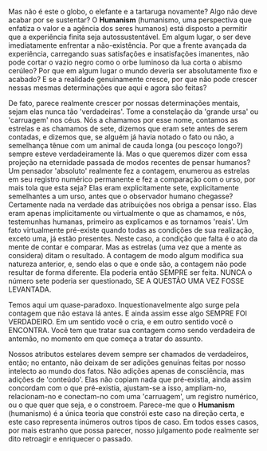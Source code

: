 Mas não é este o globo, o elefante e a tartaruga novamente? Algo não deve acabar por se sustentar? O **Humanism** (humanismo, uma perspectiva que enfatiza o valor e a agência dos seres humanos) está disposto a permitir que a experiência finita seja autossustentável. Em algum lugar, o ser deve imediatamente enfrentar a não-existência. Por que a frente avançada da experiência, carregando suas satisfações e insatisfações imanentes, não pode cortar o vazio negro como o orbe luminoso da lua corta o abismo cerúleo? Por que em algum lugar o mundo deveria ser absolutamente fixo e acabado? E se a realidade genuinamente cresce, por que não pode crescer nessas mesmas determinações que aqui e agora são feitas?

De fato, parece realmente crescer por nossas determinações mentais, sejam elas nunca tão 'verdadeiras'. Tome a constelação da 'grande ursa' ou 'carruagem' nos céus. Nós a chamamos por esse nome, contamos as estrelas e as chamamos de sete, dizemos que eram sete antes de serem contadas, e dizemos que, se alguém já havia notado o fato ou não, a semelhança tênue com um animal de cauda longa (ou pescoço longo?) sempre esteve verdadeiramente lá. Mas o que queremos dizer com essa projeção na eternidade passada de modos recentes de pensar humanos? Um pensador 'absoluto' realmente fez a contagem, enumerou as estrelas em seu registro numérico permanente e fez a comparação com o urso, por mais tola que esta seja? Elas eram explicitamente sete, explicitamente semelhantes a um urso, antes que o observador humano chegasse? Certamente nada na verdade das atribuições nos obriga a pensar isso. Elas eram apenas implicitamente ou virtualmente o que as chamamos, e nós, testemunhas humanas, primeiro as explicamos e as tornamos 'reais'. Um fato virtualmente pré-existe quando todas as condições de sua realização, exceto uma, já estão presentes. Neste caso, a condição que falta é o ato da mente de contar e comparar. Mas as estrelas (uma vez que a mente as considera) ditam o resultado. A contagem de modo algum modifica sua natureza anterior, e, sendo elas o que e onde são, a contagem não pode resultar de forma diferente. Ela poderia então SEMPRE ser feita. NUNCA o número sete poderia ser questionado, SE A QUESTÃO UMA VEZ FOSSE LEVANTADA.

Temos aqui um quase-paradoxo. Inquestionavelmente algo surge pela contagem que não estava lá antes. E ainda assim esse algo SEMPRE FOI VERDADEIRO. Em um sentido você o cria, e em outro sentido você o ENCONTRA. Você tem que tratar sua contagem como sendo verdadeira de antemão, no momento em que começa a tratar do assunto.

Nossos atributos estelares devem sempre ser chamados de verdadeiros, então; no entanto, não deixam de ser adições genuínas feitas por nosso intelecto ao mundo dos fatos. Não adições apenas de consciência, mas adições de 'conteúdo'. Elas não copiam nada que pré-existia, ainda assim concordam com o que pré-existia, ajustam-se a isso, ampliam-no, relacionam-no e conectam-no com uma 'carruagem', um registro numérico, ou o que quer que seja, e o constroem. Parece-me que o **Humanism** (humanismo) é a única teoria que constrói este caso na direção certa, e este caso representa inúmeros outros tipos de caso. Em todos esses casos, por mais estranho que possa parecer, nosso julgamento pode realmente ser dito retroagir e enriquecer o passado.
